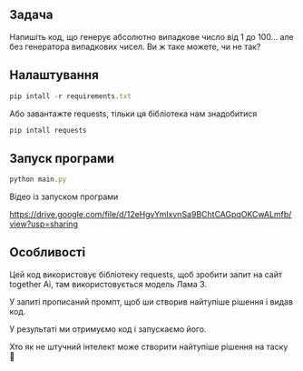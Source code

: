 ## Задача

Напишіть код, що генерує абсолютно випадкове число від 1 до 100… але без генератора випадкових чисел. Ви ж таке можете, чи не так?

## Налаштування

```jsx
pip intall -r requirements.txt
```

Або завантажте requests, тільки ця бібліотека нам знадобитися 

```jsx
pip intall requests
```

## Запуск програми

```jsx
python main.py
```

Відео із запуском програми 

https://drive.google.com/file/d/12eHgvYmlxvnSa9BChtCAGpqOKCwALmfb/view?usp=sharing

## Особливості

Цей код використовує бібліотеку requests, щоб зробити запит на сайт together Ai, там використовується модель Лама 3.

У запиті прописаний промпт, щоб ши створив найтупіше рішення і видав код. 

У результаті ми отримуємо код і запускаємо його.

Хто як не штучний інтелект може створити найтупіше рішення на таску 🙂